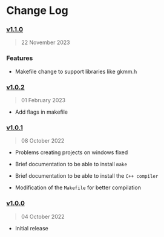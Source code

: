 # Change Log

### [v1.1.0](https://github.com/drizzy/vscode-code-make/releases/tag/v1.1.0)

> 22 November 2023

### Features

- Makefile change to support libraries like gkmm.h

### [v1.0.2](https://github.com/drizzy/vscode-code-make/releases/tag/v1.0.2)

> 01 February 2023

- Add flags in makefile

### [v1.0.1](https://github.com/drizzy/vscode-code-make/releases/tag/v1.0.1)

> 08 October 2022

- Problems creating projects on windows fixed

- Brief documentation to be able to install `make`

- Brief documentation to be able to install the `C++ compiler`

- Modification of the `Makefile` for better compilation

### [v1.0.0](https://github.com/drizzy/vscode-code-make/releases/tag/v1.0.0)

> 04 October 2022

- Initial release